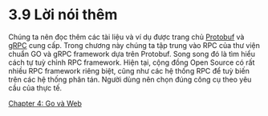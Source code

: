 # 3.9 Lời nói thêm

Chúng ta nên đọc thêm các tài liệu và ví dụ được trang chủ [Protobuf](https://developers.google.com/protocol-buffers/) và [gRPC](https://grpc.io/) cung cấp. Trong chương này chúng ta tập trung vào RPC của thư viện chuẩn GO và gRPC framework dựa trên Protobuf. Song song đó là tìm hiểu cách tự tuỳ chỉnh RPC framework. Hiện tại, cộng đồng Open Source có rất nhiều RPC framework riêng biệt, cũng như các hệ thống RPC để tuỳ biến trên các hệ thống phân tán. Người dùng nên chọn đúng công cụ theo yêu cầu của thực tế.

[Chapter 4: Go và Web](../ch4-web/README.md)